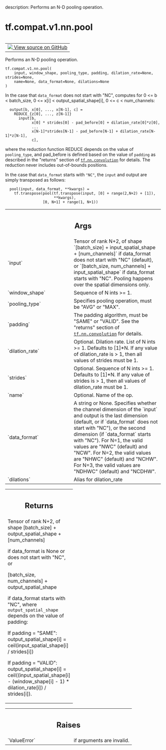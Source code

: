 description: Performs an N-D pooling operation.

<div itemscope itemtype="http://developers.google.com/ReferenceObject">
<meta itemprop="name" content="tf.compat.v1.nn.pool" />
<meta itemprop="path" content="Stable" />
</div>

# tf.compat.v1.nn.pool

<!-- Insert buttons and diff -->

<table class="tfo-notebook-buttons tfo-api nocontent" align="left">
<td>
  <a target="_blank" href="https://github.com/tensorflow/tensorflow/blob/r2.3/tensorflow/python/ops/nn_ops.py#L1328-L1500">
    <img src="https://www.tensorflow.org/images/GitHub-Mark-32px.png" />
    View source on GitHub
  </a>
</td>
</table>



Performs an N-D pooling operation.

<pre class="devsite-click-to-copy prettyprint lang-py tfo-signature-link">
<code>tf.compat.v1.nn.pool(
    input, window_shape, pooling_type, padding, dilation_rate=None, strides=None,
    name=None, data_format=None, dilations=None
)
</code></pre>



<!-- Placeholder for "Used in" -->

In the case that `data_format` does not start with "NC", computes for
    0 <= b < batch_size,
    0 <= x[i] < output_spatial_shape[i],
    0 <= c < num_channels:

```
  output[b, x[0], ..., x[N-1], c] =
    REDUCE_{z[0], ..., z[N-1]}
      input[b,
            x[0] * strides[0] - pad_before[0] + dilation_rate[0]*z[0],
            ...
            x[N-1]*strides[N-1] - pad_before[N-1] + dilation_rate[N-1]*z[N-1],
            c],
```

where the reduction function REDUCE depends on the value of `pooling_type`,
and pad_before is defined based on the value of `padding` as described in
the "returns" section of <a href="../../../../tf/nn/convolution.md"><code>tf.nn.convolution</code></a> for details.
The reduction never includes out-of-bounds positions.

In the case that `data_format` starts with `"NC"`, the `input` and output are
simply transposed as follows:

```
  pool(input, data_format, **kwargs) =
    tf.transpose(pool(tf.transpose(input, [0] + range(2,N+2) + [1]),
                      **kwargs),
                 [0, N+1] + range(1, N+1))
```

<!-- Tabular view -->
 <table class="responsive fixed orange">
<colgroup><col width="214px"><col></colgroup>
<tr><th colspan="2"><h2 class="add-link">Args</h2></th></tr>

<tr>
<td>
`input`
</td>
<td>
Tensor of rank N+2, of shape
`[batch_size] + input_spatial_shape + [num_channels]` if data_format does
not start with "NC" (default), or
`[batch_size, num_channels] + input_spatial_shape` if data_format starts
with "NC".  Pooling happens over the spatial dimensions only.
</td>
</tr><tr>
<td>
`window_shape`
</td>
<td>
Sequence of N ints >= 1.
</td>
</tr><tr>
<td>
`pooling_type`
</td>
<td>
Specifies pooling operation, must be "AVG" or "MAX".
</td>
</tr><tr>
<td>
`padding`
</td>
<td>
The padding algorithm, must be "SAME" or "VALID".
See the "returns" section of <a href="../../../../tf/nn/convolution.md"><code>tf.nn.convolution</code></a> for details.
</td>
</tr><tr>
<td>
`dilation_rate`
</td>
<td>
Optional.  Dilation rate.  List of N ints >= 1.
Defaults to [1]*N.  If any value of dilation_rate is > 1, then all values
of strides must be 1.
</td>
</tr><tr>
<td>
`strides`
</td>
<td>
Optional.  Sequence of N ints >= 1.  Defaults to [1]*N.
If any value of strides is > 1, then all values of dilation_rate must be
1.
</td>
</tr><tr>
<td>
`name`
</td>
<td>
Optional. Name of the op.
</td>
</tr><tr>
<td>
`data_format`
</td>
<td>
A string or None.  Specifies whether the channel dimension of
the `input` and output is the last dimension (default, or if `data_format`
does not start with "NC"), or the second dimension (if `data_format`
starts with "NC").  For N=1, the valid values are "NWC" (default) and
"NCW".  For N=2, the valid values are "NHWC" (default) and "NCHW".
For N=3, the valid values are "NDHWC" (default) and "NCDHW".
</td>
</tr><tr>
<td>
`dilations`
</td>
<td>
Alias for dilation_rate
</td>
</tr>
</table>



<!-- Tabular view -->
 <table class="responsive fixed orange">
<colgroup><col width="214px"><col></colgroup>
<tr><th colspan="2"><h2 class="add-link">Returns</h2></th></tr>
<tr class="alt">
<td colspan="2">
Tensor of rank N+2, of shape
[batch_size] + output_spatial_shape + [num_channels]

if data_format is None or does not start with "NC", or

[batch_size, num_channels] + output_spatial_shape

if data_format starts with "NC",
where `output_spatial_shape` depends on the value of padding:

If padding = "SAME":
output_spatial_shape[i] = ceil(input_spatial_shape[i] / strides[i])

If padding = "VALID":
output_spatial_shape[i] =
ceil((input_spatial_shape[i] - (window_shape[i] - 1) * dilation_rate[i])
/ strides[i]).
</td>
</tr>

</table>



<!-- Tabular view -->
 <table class="responsive fixed orange">
<colgroup><col width="214px"><col></colgroup>
<tr><th colspan="2"><h2 class="add-link">Raises</h2></th></tr>

<tr>
<td>
`ValueError`
</td>
<td>
if arguments are invalid.
</td>
</tr>
</table>

